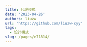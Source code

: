 ```yaml
---
title: 代理模式
date: '2023-04-26'
authors: liuzw
url: 'https://github.com/liuzw-cyy'
tags:
  - 设计模式
slug: /pages/e71814/
---
```


